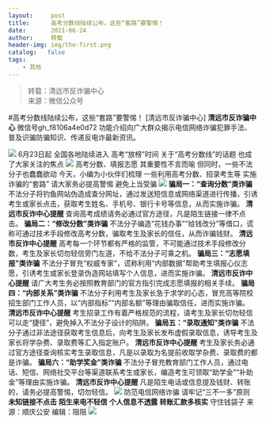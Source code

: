 ```yaml
---
layout:     post
title:      高考分数线陆续公布，这些“套路”要警惕！
date:       2021-06-24
author:     转载
header-img: img/the-first.png
catalog:   false
tags:
    - 其他
---
```


<blockquote><p>转载：清远市反诈骗中心<br>
来源：微信公众号</p></blockquote>

#高考分数线陆续公布，这些“套路”要警惕！
[清远市反诈骗中心]
**清远市反诈骗中心**
微信号gh_f8106a4e0d72
功能介绍向广大群众揭示电信网络诈骗犯罪手法、普及识骗防骗知识、传递反电诈最新资讯。

![]({{site.baseurl}}/postimg/3CxTSiafadcic5zyXUfbXLUClzlpaoknCpV4bErPg2kuuS97hoJJbNCtFOVZ9X0j5W26HDaregC5kibiaLGl8CPr9A.gif)
6月23日起
全国各地陆续进入
高考“放榜”时间
关于“高考分数线”的话题
也成了大家关注的焦点
![]({{site.baseurl}}/postimg/3CxTSiafadc9QKQnNlJlBN4p6sxgEL2jQ2EaoVAzpib9N9P9S4BVLnPOlL1dyutibEsxjAEeEgviblsJX86u7pp4HA.jpeg)
高考分数、填报志愿
其重要性不言而喻
但同时，一些不法分子也蠢蠢欲动
今天，小编为小伙伴们梳理
一些利用高考分数、招录考生等
实施诈骗的“套路”
请大家务必提高警惕
避免上当受骗
![]({{site.baseurl}}/postimg/7QRTvkK2qC5GUbQCMws4DwCrakx3FiaDA57CMxiaWcSZKIa65Obg7ePmLUNOn0PHQnicRBmGFJIzxSFu0f9iaicFL0Q.gif)
**骗局一：“查询分数”类诈骗**
不法分子将钓鱼网站伪造成查分网址，通过发送短信息或网络渠道进行传播，引诱考生或家长点击，获取考生姓名、手机号、银行卡号等信息，从而实施诈骗。
**清远市反诈中心提醒**
查询高考成绩请务必通过官方途径，凡是陌生链接一律不点击。
**骗局二：“修改分数”类诈骗**
不法分子编造“花钱办事”“给钱改分”等借口，谎称可通过技术手段修改高考分数，骗取考生及家长的信任，从而诈骗钱财。
**清远市反诈中心提醒**
高考每一个环节都有严格的监管，不可能通过技术手段修改分数，考生及家长切勿轻信旁门左道，不给不法分子可乘之机。
**骗局三：“**志愿填报**”类诈骗**
不法分子冒充“权威专家”，谎称利用“内部数据”帮助考生填报心仪志愿，引诱考生或家长登录伪造网站填写个人信息，进而实施诈骗。
**清远市反诈中心提醒**
请广大考生务必按照教育部门的官方指引完成志愿填报的相关手续。
**骗局四：“内部关系”类诈骗**
不法分子利用考生及家长急于求学的心态，冒充高等院校招生部门工作人员，以“内部指标”“内部名额”等理由骗取信任，进而实施诈骗。
**清远市反诈中心提醒**
考生招录工作有着严格规范的流程，请考生及家长切勿轻信可以走“捷径”，避免掉入不法分子设计的陷阱。
**骗局五：“录取通知”类诈骗**
不法分子通过非法途径获取考生信息后，向考生及家长发布虚假录取信息，诱导考生及家长将学杂费、录取费等汇入指定账户。
**清远市反诈中心提醒**
考生及家长务必通过官方途径查询核实考生录取信息，凡是以录取为名提前收取学杂费、录取费的都是诈骗。
**骗局六：“助学奖金”类诈骗**
不法分子冒充教育部门工作人员，通过电话、短信、网络社交平台等渠道联系考生或家长，编造考生可领取“助学金”“补助金”等理由实施诈骗。
**清远市反诈中心提醒**
凡是陌生电话或信息提及钱财、转账的，请务必提高警惕，切勿轻信。
![]({{site.baseurl}}/postimg/3CxTSiafadc9QKQnNlJlBN4p6sxgEL2jQbVu358fvlLOBNqYcr8BnhGuibOWvqkib8iapgOoGaG63ichpbqouEtMxEQ.png)
防范电信网络诈骗
请牢记“三不一多”原则
**未知链接****不****点击**
**陌生来电****不****轻信**
**个人信息****不****透露**
**转账汇款****多****核实**
守住钱袋子
来源：顺庆公安
编辑：阻阻
![]({{site.baseurl}}/postimg/3CxTSiafadcic5zyXUfbXLUClzlpaoknCpErldQhhamfG7KH1qHGrr3icT9iaAoE1B4noSO7EewO2k8fys5pMuaoog.gif)
